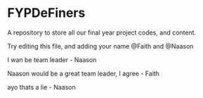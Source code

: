 # FYPDeFiners
A repository to store all our final year project codes, and content.

Try editing this file, and adding your name @Faith and @Naason

I wan be team leader - Naason

Naason would be a great team leader, I agree - Faith

ayo thats a lie - Naason


